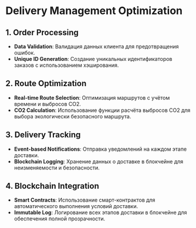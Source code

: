 # Delivery Management Optimization

## 1. Order Processing
- **Data Validation**: Валидация данных клиента для предотвращения ошибок.
- **Unique ID Generation**: Создание уникальных идентификаторов заказов с использованием хэширования.

## 2. Route Optimization
- **Real-time Route Selection**: Оптимизация маршрутов с учётом времени и выбросов CO2.
- **CO2 Calculation**: Использование функции расчёта выбросов CO2 для выбора экологически безопасного маршрута.

## 3. Delivery Tracking
- **Event-based Notifications**: Отправка уведомлений на каждом этапе доставки.
- **Blockchain Logging**: Хранение данных о доставке в блокчейне для неизменяемости и безопасности.

## 4. Blockchain Integration
- **Smart Contracts**: Использование смарт-контрактов для автоматического выполнения условий доставки.
- **Immutable Log**: Логирование всех этапов доставки в блокчейне для обеспечения полной прозрачности.
